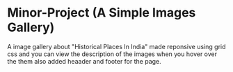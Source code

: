 # Minor-Project (A Simple Images Gallery)

A image gallery about "Historical Places In India" made reponsive using grid css and you can view the description of the images when you hover over the them also added heaader and footer for the page.
